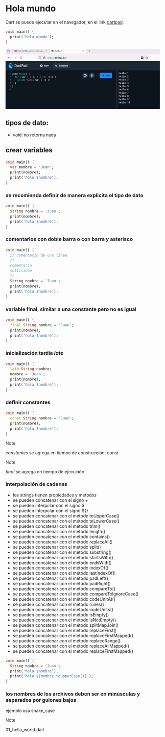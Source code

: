 Hola mundo
==========

Dart se puede ejecutar en el navegador, en el link [dartpad](https://dartpad.dev/).

```dart
void main() {
  print('Hola mundo');
}
```

![alt text](image-1.png)

## tipos de dato:

- void: no retorna nada

## crear variables

```dart
void main() {
  var nombre = 'Juan';
  print(nombre);
  print('hola $nombre');
}
```

### se recomienda definir de manera explicita el tipo de dato

```dart
void main() {
  String nombre = 'Juan';
  print(nombre);
  print('hola $nombre');
}
```

### comentarios con doble barra o con barra y asterisco

```dart
void main() {
  // comentario de una linea
  /*
  comentario
  multilinea
  */
  String nombre = 'Juan';
  print(nombre);
  print('hola $nombre');
}
```

### variable final, similar a una constante pero no es igual

```dart
void main() {
  final String nombre = 'Juan';
  print(nombre);
  print('hola $nombre');
}
```

### inicialización tardía *late*

```dart
void main() {
  late String nombre;
  nombre = 'Juan';
  print(nombre);
  print('hola $nombre');
}
```

### definir constantes

```dart
void main() {
  const String nombre = 'Juan';
  print(nombre);
  print('hola $nombre');
}
```

>[!NOTE] 
> *constantes* se agrega en tiempo de construcción: const

>[!NOTE] 
> *final* se agrega en tiempo de ejecución

### Interpolación de cadenas

- los strings tienen propiedades y métodos
- se pueden concatenar con el signo +
- se pueden interpolar con el signo $
- se pueden interpolar con el signo ${}
- se pueden concatenar con el método toUpperCase()
- se pueden concatenar con el método toLowerCase()
- se pueden concatenar con el método trim()
- se pueden concatenar con el método length()
- se pueden concatenar con el método contains()
- se pueden concatenar con el método replaceAll()
- se pueden concatenar con el método split()
- se pueden concatenar con el método substring()
- se pueden concatenar con el método startsWith()
- se pueden concatenar con el método endsWith()
- se pueden concatenar con el método indexOf()
- se pueden concatenar con el método lastIndexOf()
- se pueden concatenar con el método padLeft()
- se pueden concatenar con el método padRight()
- se pueden concatenar con el método compareTo()
- se pueden concatenar con el método compareToIgnoreCase()
- se pueden concatenar con el método codeUnitAt()
- se pueden concatenar con el método runes()
- se pueden concatenar con el método codeUnits()
- se pueden concatenar con el método isEmpty()
- se pueden concatenar con el método isNotEmpty()
- se pueden concatenar con el método splitMapJoin()
- se pueden concatenar con el método replaceFirst()
- se pueden concatenar con el método replaceFirstMapped()
- se pueden concatenar con el método replaceRange()
- se pueden concatenar con el método replaceAllMapped()
- se pueden concatenar con el método replaceFirstMapped()


```dart 
void main() {
  String nombre = 'Juan';
  print('hola $nombre');
  print('hola ${nombre.toUpperCase()}');
}
```

### los nombres de los archivos deben ser en minúsculas y separados por guiones bajos

ejemplo usa snake_case

>[!NOTE] 
>01_hello_world.dart